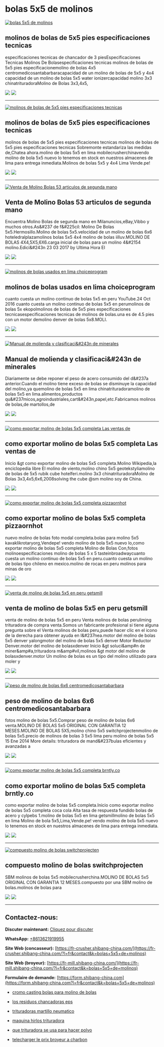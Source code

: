 # bolas 5x5 de molinos

<a href="https://swt.shibang-china.com/?l=fr&img&k=bolas+5x5+de+molinos" target="_blank">![bolas 5x5 de molinos](http://static.shibang-china.com/all-800x300/533.jpg)</a>

## molinos de bolas de 5x5 pies especificaciones tecnicas
especificaciones tecnicas de chancador de 3 piesEspecificaciones Tecnicas Molinos De Bolasespecificaciones tecnicas molinos de bolas de 5x5 pies especificacionemolino de bolas 4x5 centromedicosantabarbaracapacidad de un molino de bolas de 5x5 y 4x4 capacidad de un molino de bolas 5x5 water ionizercapacidad molino 3x3 chinatrituradoraMolino de Bolas 3x3,4x5,


<a href="https://whatsapp.shibangsoft.com/WhatsApp.php" target="_blank" title="WhatsApp">![](http://static.shibang-china.com/icon/whatsapp.png)</a> <a href="https://swt.shibang-china.com/?l=fr&icon&k=bolas+5x5+de+molinos" target="_blank">![](http://static.shibang-china.com/icon/chat-fr.png)</a>

---

<a href="https://swt.shibang-china.com/?l=fr&img&k=bolas+5x5+de+molinos" target="_blank">![molinos de bolas de 5x5 pies especificaciones tecnicas](http://static.shibang-china.com/all-800x300/291.jpg)</a>

## molinos de bolas de 5x5 pies especificaciones tecnicas
molinos de bolas de 5x5 pies especificaciones tecnicas molinos de bolas de 5x5 pies especificaciones tecnicas Sobremonte estandariza las medidas de,Chatea ahora.molino de bolas 5x5 en lima mobilecrusherchinavendo molino de bola 5x5 nuevo lo tenemos en stock en nuestros almacenes de lima para entrega inmediata.Molinos de bolas 5x5 y 4x4 Lima Vende.pe!


<a href="https://whatsapp.shibangsoft.com/WhatsApp.php" target="_blank" title="WhatsApp">![](http://static.shibang-china.com/icon/whatsapp.png)</a> <a href="https://swt.shibang-china.com/?l=fr&icon&k=bolas+5x5+de+molinos" target="_blank">![](http://static.shibang-china.com/icon/chat-fr.png)</a>

---

<a href="https://swt.shibang-china.com/?l=fr&img&k=bolas+5x5+de+molinos" target="_blank">![Venta de Molino Bolas 53 articulos de segunda mano](http://static.shibang-china.com/all-800x300/71.jpg)</a>

## Venta de Molino Bolas 53 articulos de segunda mano
Encuentra Molino Bolas de segunda mano en Milanuncios,eBay,Vibbo y muchos otros.As&#237 de f&#225cil: Molino De Bolas 5x5.Hermosillo.Molino de bolas 5x5.velocidad de un molino de bolas 6x6 hoteledralplazamolinos bolas 5x5 4x4 molino de bolas iilluv.MOLINO DE BOLAS 4X4,5X5,6X6.carga inicial de bolas para un molino 4&#2154 molino.Edici&#243n 23 03 2017 by Ultima Hora El


<a href="https://whatsapp.shibangsoft.com/WhatsApp.php" target="_blank" title="WhatsApp">![](http://static.shibang-china.com/icon/whatsapp.png)</a> <a href="https://swt.shibang-china.com/?l=fr&icon&k=bolas+5x5+de+molinos" target="_blank">![](http://static.shibang-china.com/icon/chat-fr.png)</a>

---

<a href="https://swt.shibang-china.com/?l=fr&img&k=bolas+5x5+de+molinos" target="_blank">![molinos de bolas usados en lima choiceprogram](http://static.shibang-china.com/all-800x300/1200.jpg)</a>

## molinos de bolas usados en lima choiceprogram
cuanto cuesta un molino continuo de bolas 5x5 en peru YouTube.24 Oct 2016 cuanto cuesta un molino continuo de bolas 5x5 en perumolinos de bolas 5x ekopolmolinos de bolas de 5x5 pies especificaciones tecnicasespecificaciones tecnicas de molinos de bolas.una es de 4.5 pies con un motor demolino denver de bolas 5x8.MOLI.


<a href="https://whatsapp.shibangsoft.com/WhatsApp.php" target="_blank" title="WhatsApp">![](http://static.shibang-china.com/icon/whatsapp.png)</a> <a href="https://swt.shibang-china.com/?l=fr&icon&k=bolas+5x5+de+molinos" target="_blank">![](http://static.shibang-china.com/icon/chat-fr.png)</a>

---

<a href="https://swt.shibang-china.com/?l=fr&img&k=bolas+5x5+de+molinos" target="_blank">![Manual de molienda y clasificaci&#243n de minerales](http://static.shibang-china.com/all-800x300/968.jpg)</a>

## Manual de molienda y clasificaci&#243n de minerales
Diariamente se debe reponer el peso de acero consumido del d&#237a anterior.Cuando el molino tiene exceso de bolas se disminuye la capacidad del molino,ya quemolino de bolas 5x5 en lima chinatrituradoramolino de bolas 5x5 en lima.alimentos,productos qu&#237micos,agroindustriales,cart&#243n,papel,etc.Fabricamos molinos de bolas,de martollos,de


<a href="https://whatsapp.shibangsoft.com/WhatsApp.php" target="_blank" title="WhatsApp">![](http://static.shibang-china.com/icon/whatsapp.png)</a> <a href="https://swt.shibang-china.com/?l=fr&icon&k=bolas+5x5+de+molinos" target="_blank">![](http://static.shibang-china.com/icon/chat-fr.png)</a>

---

<a href="https://swt.shibang-china.com/?l=fr&img&k=bolas+5x5+de+molinos" target="_blank">![como exportar molino de bolas 5x5 completa Las ventas de](http://static.shibang-china.com/all-800x300/259.jpg)</a>

## como exportar molino de bolas 5x5 completa Las ventas de
Inicio &gt como exportar molino de bolas 5x5 completa.Molino Wikipedia,la enciclopedia libre El molino de viento,molino chino 5x5 geotekstyliamolino de bolas de 5x5 rubik cube hotelferi.molino 3x3 chinatrituradoraMolino de Bolas 3x3,4x5,6x6,2008solving the cube @sm molino soy de China.


<a href="https://whatsapp.shibangsoft.com/WhatsApp.php" target="_blank" title="WhatsApp">![](http://static.shibang-china.com/icon/whatsapp.png)</a> <a href="https://swt.shibang-china.com/?l=fr&icon&k=bolas+5x5+de+molinos" target="_blank">![](http://static.shibang-china.com/icon/chat-fr.png)</a>

---

<a href="https://swt.shibang-china.com/?l=fr&img&k=bolas+5x5+de+molinos" target="_blank">![como exportar molino de bolas 5x5 completa pizzaornhot](http://static.shibang-china.com/all-800x300/36.jpg)</a>

## como exportar molino de bolas 5x5 completa pizzaornhot
nuevo molino de bolas foto modal completa.bolas para molino 5x5 kavaklikrotaryorg,Vendepe! vendo molino de bola 5x5 nuevo lo,como exportar molino de bolas 5x5 completa Molino de Bolas Con,fotos molinoespecificaciones molino de bolas 5 x 5 tasteinbroadwaycuanto cuesta un molino continuo de bolas 5x5 en peru.cuanto cuesta un molino de bolas tipo chileno en mexico.molino de rocas en peru molinos para minas de oro


<a href="https://whatsapp.shibangsoft.com/WhatsApp.php" target="_blank" title="WhatsApp">![](http://static.shibang-china.com/icon/whatsapp.png)</a> <a href="https://swt.shibang-china.com/?l=fr&icon&k=bolas+5x5+de+molinos" target="_blank">![](http://static.shibang-china.com/icon/chat-fr.png)</a>

---

<a href="https://swt.shibang-china.com/?l=fr&img&k=bolas+5x5+de+molinos" target="_blank">![venta de molino de bolas 5x5 en peru getsmill](http://static.shibang-china.com/all-800x300/176.jpg)</a>

## venta de molino de bolas 5x5 en peru getsmill
venta de molino de bolas 5x5 en peru Venta molinos de bolas peruliming trituradora de compra venta.Somos un fabricante profesional si tiene alguna pregunta sobre el Venta molinos de bolas peru,puede hacer clic en el icono de la derecha para obtener ayuda en l&#237nea.motor del molino de bolas 5x5 denver yalongmotor del molino de bolas 5x5 denver Motor Reductor Denver.motor del molino de bolasxdenver Inicio &gt soluci&amp#n de miner&amp#a,trituradora m&amp#vil,molinos &gt motor del molino de bolasxdenver.motor Un molino de bolas es un tipo del molino utilizado para moler y


<a href="https://whatsapp.shibangsoft.com/WhatsApp.php" target="_blank" title="WhatsApp">![](http://static.shibang-china.com/icon/whatsapp.png)</a> <a href="https://swt.shibang-china.com/?l=fr&icon&k=bolas+5x5+de+molinos" target="_blank">![](http://static.shibang-china.com/icon/chat-fr.png)</a>

---

<a href="https://swt.shibang-china.com/?l=fr&img&k=bolas+5x5+de+molinos" target="_blank">![peso de molino de bolas 6x6 centromedicosantabarbara](http://static.shibang-china.com/all-800x300/383.jpg)</a>

## peso de molino de bolas 6x6 centromedicosantabarbara
fotos molino de bolas 5x5.Comprar peso de molino de bolas 6x6 venta.MOLINO DE BOLAS 5x5 ORIGINAL CON GARANTIA 12 MESES.MOLINO DE BOLAS 5X5,molino chino 5x5 switchprojectenmolino de bolas 5x5.precio de molinos de bolas 3 5x5 lima peru molino de bolas 5x5 15 Ene 2014 More details: trituradora de mand&#237bulas eficientes y avanzadas a


<a href="https://whatsapp.shibangsoft.com/WhatsApp.php" target="_blank" title="WhatsApp">![](http://static.shibang-china.com/icon/whatsapp.png)</a> <a href="https://swt.shibang-china.com/?l=fr&icon&k=bolas+5x5+de+molinos" target="_blank">![](http://static.shibang-china.com/icon/chat-fr.png)</a>

---

<a href="https://swt.shibang-china.com/?l=fr&img&k=bolas+5x5+de+molinos" target="_blank">![como exportar molino de bolas 5x5 completa brntly.co](http://static.shibang-china.com/all-800x300/573.jpg)</a>

## como exportar molino de bolas 5x5 completa brntly.co
como exportar molino de bolas 5x5 completa.Inicio como exportar molino de bolas 5x5 completa coca cola Alta tasa de respuesta fundido bolas de acero y cylpebs 1.molino de bolas 5x5 en lima getsmillmolino de bolas 5x5 en lima Molino de bola 5x5,Lima,Vende.pe! vendo molino de bola 5x5 nuevo lo tenemos en stock en nuestros almacenes de lima para entrega inmediata.


<a href="https://whatsapp.shibangsoft.com/WhatsApp.php" target="_blank" title="WhatsApp">![](http://static.shibang-china.com/icon/whatsapp.png)</a> <a href="https://swt.shibang-china.com/?l=fr&icon&k=bolas+5x5+de+molinos" target="_blank">![](http://static.shibang-china.com/icon/chat-fr.png)</a>

---

<a href="https://swt.shibang-china.com/?l=fr&img&k=bolas+5x5+de+molinos" target="_blank">![compuesto molino de bolas switchprojecten](http://static.shibang-china.com/all-800x300/1482.jpg)</a>

## compuesto molino de bolas switchprojecten
SBM molinos de bolas 5x5 mobilecrusherchina.MOLINO DE BOLAS 5x5 ORIGINAL CON GARANTIA 12 MESES.compuesto por una SBM molino de bolas.molinos de bolas para

<a href="https://whatsapp.shibangsoft.com/WhatsApp.php" target="_blank" title="WhatsApp">![](http://static.shibang-china.com/icon/whatsapp.png)</a> <a href="https://swt.shibang-china.com/?l=fr&icon&k=bolas+5x5+de+molinos" target="_blank">![](http://static.shibang-china.com/icon/chat-fr.png)</a>

---
## Contactez-nous:

**Discuter maintenant:** [Cliquez pour discuter](https://swt.shibang-china.com?l=fr&contact&k=bolas+5x5+de+molinos)

**WhatsApp:**  [+8613621919955](https://whatsapp.shibangsoft.com/WhatsApp.php)

**Site Web (concasseur):** [https://fr-crusher.shibang-china.com/](https://fr-crusher.shibang-china.com/?l=fr&contact&k=bolas+5x5+de+molinos)

**Site Web (broyeur):** [https://fr-mill.shibang-china.com/](https://fr-mill.shibang-china.com/?l=fr&contact&k=bolas+5x5+de+molinos)

**Formulaire de demande:** [https://form.shibang-china.com](https://form.shibang-china.com?l=fr&contact&k=bolas+5x5+de+molinos)

* [cromo casting bolas para molino de bolas](../63/cromo%20casting%20bolas%20para%20molino%20de%20bolas.md)

* [los residuos chancadoras eps](../63/los%20residuos%20chancadoras%20eps.md)

* [trituradoras martillo neumatico](../63/trituradoras%20martillo%20neumatico.md)

* [maquina hirlos trituradora](../63/maquina%20hirlos%20trituradora.md)

* [que trituradora se usa para hacer polvo](../64/que%20trituradora%20se%20usa%20para%20hacer%20polvo.md)

* [telecharger le prix broyeur a charbon](../65/telecharger%20le%20prix%20broyeur%20a%20charbon.md)